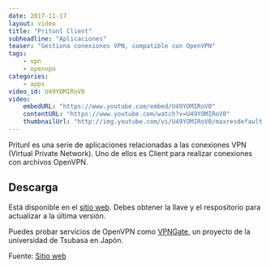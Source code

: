 ```yaml
---
date: 2017-11-17
layout: video
title: "Pritunl Client"
subheadline: "Aplicaciones"
teaser: "Gestiona conexiones VPN, compatible con OpenVPN"
tags:
    - vpn
    - openvpn
categories:
    - apps
video_id: U49YOMIRoV0
video:
    embedURL: "https://www.youtube.com/embed/U49YOMIRoV0"
    contentURL: "https://www.youtube.com/watch?v=U49YOMIRoV0"
    thumbnailUrl: "http://img.youtube.com/vi/U49YOMIRoV0/maxresdefault.jpg"
---
```

<!--more-->

Pritunl es una serie de aplicaciones relacionadas a las conexiones VPN (Virtual Private Network). Uno de ellos es Client para realizar conexiones con archivos OpenVPN.

## Descarga

Está disponible en el [sitio web](https://client.pritunl.com/). Debes obtener la llave y el respositorio para actualizar a la última versión.

Puedes probar servicios de OpenVPN como [VPNGate](http://www.vpngate.net/en/), un proyecto de la universidad de Tsubasa en Japón.

Fuente: [Sitio web](https://client.pritunl.com/)
